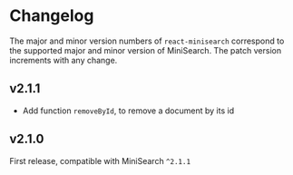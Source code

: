 # Changelog

The major and minor version numbers of `react-minisearch` correspond to the
supported major and minor version of MiniSearch. The patch version increments
with any change.

## v2.1.1

  - Add function `removeById`, to remove a document by its id

## v2.1.0

First release, compatible with MiniSearch `^2.1.1`
